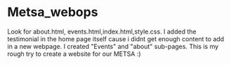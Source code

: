 # Metsa_webops
Look for about.html, events.html,index.html,style.css.
I added the testimonial in the home page itself cause i didnt get enough content to add in a new webpage.
I created "Events" and "about" sub-pages.
This is my rough try to create a website for our METSA :)
